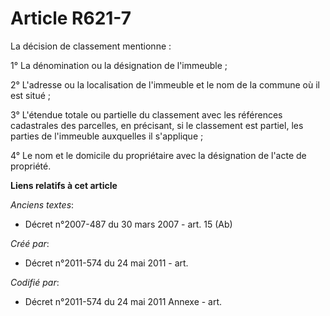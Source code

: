 # Article R621-7

La décision de classement mentionne :

1° La dénomination ou la désignation de l'immeuble ;

2° L'adresse ou la localisation de l'immeuble et le nom de la commune où il est situé ;

3° L'étendue totale ou partielle du classement avec les références cadastrales des parcelles, en précisant, si le classement
est partiel, les parties de l'immeuble auxquelles il s'applique ;

4° Le nom et le domicile du propriétaire avec la désignation de l'acte de propriété.

**Liens relatifs à cet article**

_Anciens textes_:

  - Décret n°2007-487 du 30 mars 2007 - art. 15 (Ab)

_Créé par_:

  - Décret n°2011-574 du 24 mai 2011  - art.

_Codifié par_:

  - Décret n°2011-574 du 24 mai 2011 Annexe - art.
